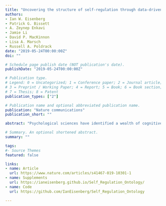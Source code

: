 ```yaml
---
title: "Uncovering the structure of self-regulation through data-driven ontology discovery"
authors:
- Ian W. Eisenberg
- Patrick G. Bissett
- A. Zeynep Enkavi
- Jamie Li
- David P. MacKinnon
- Lisa A. Marsch
- Russell A. Poldrack
date: "2019-05-24T00:00:00Z"
doi: ""

# Schedule page publish date (NOT publication's date).
publishDate: "2019-05-24T00:00:00Z"

# Publication type.
# Legend: 0 = Uncategorized; 1 = Conference paper; 2 = Journal article;
# 3 = Preprint / Working Paper; 4 = Report; 5 = Book; 6 = Book section;
# 7 = Thesis; 8 = Patent
publication_types: ["2"]

# Publication name and optional abbreviated publication name.
publication: "Nature communications"
publication_short: ""

abstract: "Psychological sciences have identified a wealth of cognitive processes and behavioral phenomena, yet struggle to produce cumulative knowledge. Progress is hamstrung by siloed scientific traditions and a focus on explanation over prediction, two issues that are particularly damaging for the study of multifaceted constructs like self-regulation. Here, we derive a psychological ontology from a study of individual differences across a broad range of behavioral tasks, self-report surveys, and self-reported real-world outcomes associated with self-regulation. Though both tasks and surveys putatively measure self-regulation, they show little empirical relationship. Within tasks and surveys, however, the ontology identifies reliable individual traits and reveals opportunities for theoretic synthesis. We then evaluate predictive power of the psychological measurements and find that while surveys modestly and heterogeneously predict real-world outcomes, tasks largely do not. We conclude that self-regulation lacks coherence as a construct, and that data-driven ontologies lay the groundwork for a cumulative psychological science."

# Summary. An optional shortened abstract.
summary: ""

tags:
#- Source Themes
featured: false

links:
- name: Article
  url: https://www.nature.com/articles/s41467-019-10301-1
- name: Supplements
  url: https://ianeisenberg.github.io/Self_Regulation_Ontology/
- name: Code
  url: https://github.com/IanEisenberg/Self_Regulation_Ontology

---
```

